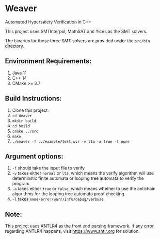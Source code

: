 # Weaver
Automated Hypersafety Verification in C++

This project uses SMTInterpol, MathSAT and Yices as the SMT solvers. 

The binaries for those three SMT solvers are provided under the `src/bin` directory.

## Environment Requirements:
1. Java 11
2. C++ 14
3. CMake >= 3.7

## Build Instructions:
1. Clone this project.
2. `cd Weaver`
3. `mkdir build`
4. `cd build`
5. `cmake ../src`
6. `make`
7. `./weaver -f ../example/test.wvr -v lta -a true -l none`

## Argument options:
1. `-f` should take the input file to verify
2. `-v` takes either `normal` or `lta`, which means the verify algorithm will use determinstic finite automata or looping tree automata to verify the program.
3. `-a` takes either `true` or `false`, which means whether to use the antichain algorithms for the looping tree automata proof checking.
4. `-l` takes `none/error/warn/info/debug/verbose` 


## Note:
This project uses ANTLR4 as the front end parsing framework. If any error regarding ANTLR4 happens, visit https://www.antlr.org for solution. 

